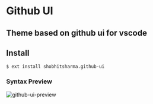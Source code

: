 # Github UI
## Theme based on github ui for vscode

## Install

```shell
$ ext install shobhitsharma.github-ui
```

### Syntax Preview

![github-ui-preview](https://cdn01.onzu.com/2017/8/24/1/github-ui-sample.png)